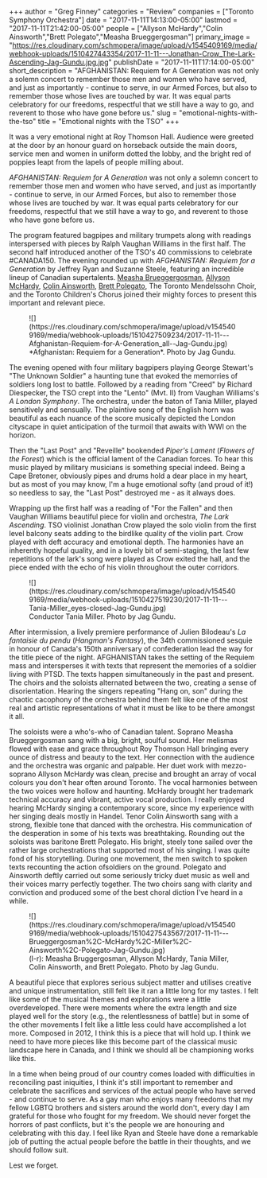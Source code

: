 +++
author = "Greg Finney"
categories = "Review"
companies = ["Toronto Symphony Orchestra"]
date = "2017-11-11T14:13:00-05:00"
lastmod = "2017-11-11T21:42:00-05:00"
people = ["Allyson McHardy","Colin Ainsworth","Brett Polegato","Measha Brueggergosman"]
primary_image = "https://res.cloudinary.com/schmopera/image/upload/v1545409169/media/webhook-uploads/1510427443354/2017-11-11---Jonathan-Crow_The-Lark-Ascending-Jag-Gundu.jpg.jpg"
publishDate = "2017-11-11T17:14:00-05:00"
short_description = "AFGHANISTAN: Requiem for A Generation was not only a solemn concert to remember those men and women who have served, and just as importantly - continue to serve, in our Armed Forces, but also to remember those whose lives are touched by war. It was equal parts celebratory for our freedoms, respectful that we still have a way to go, and reverent to those who have gone before us."
slug = "emotional-nights-with-the-tso"
title = "Emotional nights with the TSO"
+++

It was a very emotional night at Roy Thomson Hall. Audience were greeted at the door by an honour guard on horseback outside the main doors, service men and women in uniform dotted the lobby, and the bright red of poppies leapt from the lapels of people milling about. 

*AFGHANISTAN: Requiem for A Generation* was not only a solemn concert to remember those men and women who have served, and just as importantly - continue to serve, in our Armed Forces, but also to remember those whose lives are touched by war. It was equal parts celebratory for our freedoms, respectful that we still have a way to go, and reverent to those who have gone before us. 

The program featured bagpipes and military trumpets along with readings interspersed with pieces by Ralph Vaughan Williams in the first half. The second half introduced another of the TSO's 40 commissions to celebrate #CANADA150. The evening rounded up with *AFGHANISTAN: Requiem for a Generation* by Jeffrey Ryan and Suzanne Steele, featuring an incredible lineup of Canadian supertalents. [Measha Brueggergosman](/scene/people/measha-brueggergosman/), [Allyson McHardy](/scene/people/allyson-mchardy/), [Colin Ainsworth](/scene/people/colin-ainsworth/), [Brett Polegato](/scene/people/brett-polegato/), The Toronto Mendelssohn Choir, and the Toronto Children's Chorus joined their mighty forces to present this important and relevant piece. 

<figure data-type="image">
![](https://res.cloudinary.com/schmopera/image/upload/v1545409169/media/webhook-uploads/1510427509234/2017-11-11---Afghanistan-Requiem-for-A-Generation_all--Jag-Gundu.jpg)
<figcaption>*Afghanistan: Requiem for a Generation*. Photo by Jag Gundu.</figcaption>
</figure>

The evening opened with four military bagpipers playing George Stewart's "The Unknown Soldier" a haunting tune that evoked the memorries of soldiers long lost to battle. Followed by a reading from "Creed" by Richard Diespecker, the TSO crept into the "Lento" (Mvt. II) from Vaughan Williams's *A London Symphony*. The orchestra, under the baton of Tania Miller, played sensitively and sensually. The plaintive song of the English horn was beautiful as each nuance of the score musically depicted the London cityscape in quiet anticipation of the turmoil that awaits with WWI on the horizon. 

Then the "Last Post" and "Reveille" bookended *Piper's Lament* (*Flowers of the Forest*) which is the official lament of the Canadian forces. To hear this music played by military musicians is something special indeed. Being a Cape Bretoner, obviously pipes and drums hold a dear place in my heart, but as most of you may know, I'm a huge emotional softy (and proud of it!) so needless to say, the "Last Post" destroyed me - as it always does. 

Wrapping up the first half was a reading of "For the Fallen" and then Vaughan Williams beautiful piece for violin and orchestra, *The Lark Ascending*. TSO violinist Jonathan Crow played the solo violin from the first level balcony seats adding to the birdlike quality of the violin part. Crow played with deft accuracy and emotional depth. The harmonies have an inherently hopeful quality, and in a lovely bit of semi-staging, the last few repetitions of the lark's song were played as Crow exited the hall, and the piece ended with the echo of his violin throughout the outer corridors.

<figure data-type="image">
![](https://res.cloudinary.com/schmopera/image/upload/v1545409169/media/webhook-uploads/1510427519230/2017-11-11---Tania-Miller_eyes-closed-Jag-Gundu.jpg)
<figcaption>Conductor Tania Miller. Photo by Jag Gundu.</figcaption>
</figure>

After intermission, a lively premiere performance of Julien Bilodeau's *La fantaisie du pendu* (*Hangman's Fantasy*), the 34th commissioned sesquie in honour of Canada's 150th anniversary of confederation lead the way for the title piece of the night. AFGHANISTAN takes the setting of the Requiem mass and intersperses it with texts that represent the memories of a soldier living with PTSD. The texts happen simultaneously in the past and present. The choirs and the soloists alternated between the two, creating a sense of disorientation. Hearing the singers repeating "Hang on, son" during the chaotic cacophony of the orchestra behind them felt like one of the most real and artistic representations of what it must be like to be there amongst it all.  

The soloists were a who's-who of Canadian talent. Soprano Measha Brueggergosman sang with a big, bright, soulful sound. Her melismas flowed with ease and grace throughout Roy Thomson Hall bringing every ounce of distress and beauty to the text. Her connection with the audience and the orchestra was organic and palpable. Her duet work with mezzo-soprano Allyson McHardy was clean, precise and brought an array of vocal colours you don't hear often around Toronto. The vocal harmonies between the two voices were hollow and haunting. McHardy brought her trademark technical accuracy and vibrant, active vocal production. I really enjoyed hearing McHardy singing a contemporary score, since my experience with her singing deals mostly in Handel. Tenor Colin Ainsworth sang with a strong, flexible tone that danced with the orchestra. His communication of the desperation in some of his texts was breathtaking. Rounding out the soloists was baritone Brett Polegato. His bright, steely tone sailed over the rather large orchestrations that supported most of his singing. I was quite fond of his storytelling. During one movement, the men switch to spoken texts recounting the action ofsoldiers on the ground. Polegato and Ainsworth deftly carried out some seriously tricky duet music as well and their voices marry perfectly together. The two choirs sang with clarity and conviction and produced some of the best choral diction I've heard in a while.

<figure data-type="image">
![](https://res.cloudinary.com/schmopera/image/upload/v1545409169/media/webhook-uploads/1510427543567/2017-11-11---Brueggergosman%2C-McHardy%2C-Miller%2C-Ainsworth%2C-Polegato-Jag-Gundu.jpg)
<figcaption>(l-r): Measha Bruggergosman, Allyson McHardy, Tania Miller, Colin Ainsworth, and Brett Polegato. Photo by Jag Gundu.</figcaption>
</figure>

A beautiful piece that explores serious subject matter and utilises creative and unique instrumentation, still felt like it ran a little long for my tastes. I felt like some of the musical themes and explorations were a little overdeveloped. There were moments where the extra length and size played well for the story (e.g., the relentlessness of battle) but in some of the other movements I felt like a little less could have accomplished a lot more. Composed in 2012, I think this is a piece that will hold up. I think we need to have more pieces like this become part of the classical music landscape here in Canada, and I think we should all be championing works like this.  

In a time when being proud of our country comes loaded with difficulties in reconciling past iniquities, I think it's still important to remember and celebrate the sacrifices and services of the actual people who have served - and continue to serve. As a gay man who enjoys many freedoms that my fellow LGBTQ brothers and sisters around the world don't, every day I am grateful for those who fought for my freedom. We should never forget the horrors of past conflicts, but it's the people we are honouring and celebrating with this day. I feel like Ryan and Steele have done a remarkable job of putting the actual people before the battle in their thoughts, and we should follow suit. 

Lest we forget.
